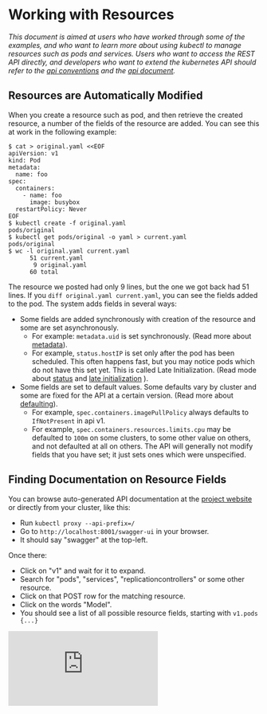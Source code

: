 # Working with Resources

*This document is aimed at users who have worked through some of the examples,
and who want to learn more about using kubectl to manage resources such
as pods and services.  Users who want to access the REST API directly,
and developers who want to extend the kubernetes API should 
refer to the [api conventions](api-conventions.md) and
the [api document](api.md).*

## Resources are Automatically Modified
When you create a resource such as pod, and then retrieve the created
resource, a number of the fields of the resource are added.
You can see this at work in the following example:
```
$ cat > original.yaml <<EOF
apiVersion: v1
kind: Pod
metadata:
  name: foo
spec:
  containers:
    - name: foo
      image: busybox
  restartPolicy: Never
EOF
$ kubectl create -f original.yaml
pods/original
$ kubectl get pods/original -o yaml > current.yaml
pods/original
$ wc -l original.yaml current.yaml
      51 current.yaml
       9 original.yaml
      60 total
```
The resource we posted had only 9 lines, but the one we got back had 51 lines. 
If you `diff original.yaml current.yaml`, you can see the fields added to the pod.
The system adds fields in several ways:
  - Some fields are added synchronously with creation of the resource and some are set asynchronously.
    - For example: `metadata.uid` is set synchronously.  (Read more about [metadata](api-conventions.md#metadata)).
    - For example, `status.hostIP` is set only after the pod has been scheduled.  This often happens fast, but you may notice pods which do not have this set yet.  This is called Late Initialization.  (Read mode about [status](api-conventions.md#spec-and-status) and [late initialization](api-conventions.md#late-initialization) ).
  - Some fields are set to default values.  Some defaults vary by cluster and some are fixed for the API at a certain version.  (Read more about [defaulting](api-conventions.md#defaulting)).
    - For example, `spec.containers.imagePullPolicy` always defaults to `IfNotPresent` in api v1.
    - For example, `spec.containers.resources.limits.cpu` may be defaulted to  `100m` on some clusters, to some other value on others, and not defaulted at all on others.
The API will generally not modify fields that you have set; it just sets ones which were unspecified.

## <a name="finding_schema_docs"></a>Finding Documentation on Resource Fields
You can browse auto-generated API documentation at the [project website](http://kubernetes.io/third_party/swagger-ui/) or directly from your cluster, like this:
  - Run `kubectl proxy --api-prefix=/`
  - Go to `http://localhost:8001/swagger-ui` in your browser.
  - It should say "swagger" at the top-left.

Once there:
  - Click on "v1" and wait for it to expand.
  - Search for "pods", "services", "replicationcontrollers" or some other resource.
  - Click on that POST row for the matching resource.
  - Click on the words "Model".
  - You should see a list of all possible resource fields, starting with `v1.pods {...}`



[![Analytics](https://kubernetes-site.appspot.com/UA-36037335-10/GitHub/docs/working_with_resources.md?pixel)]()
